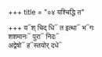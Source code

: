 +++
title = "०४ यश्चिद्धि त"

+++
य᳓श् चिद् धि᳓ त इत्था᳓ भ᳓गः  
शशमानः᳓ पुरा᳓ निदः᳓  
अद्वेषो᳓ ह᳓स्तयोर् दधे᳓